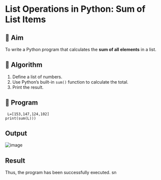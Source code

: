 # List Operations in Python: Sum of List Items

## 🎯 Aim
To write a Python program that calculates the **sum of all elements** in a list.

## 🧠 Algorithm
1. Define a list of numbers.
2. Use Python’s built-in `sum()` function to calculate the total.
3. Print the result.

## 🧾 Program
```
 L=[153,147,124,102] 
print(sum(L)))
```

## Output
![image](https://github.com/user-attachments/assets/dd1f5061-8c4b-4e1f-9fed-fe727f291211)

## Result
 Thus, the program has been successfully executed. sn
